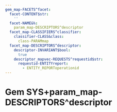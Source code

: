```yaml
---
gem_map-FACETS^facet:
  facet-CONTENT$str:
    ''
  facet-NAME&%:
    param_map-DESCRIPTORS^descriptor
  facet_map-CLASSIFIERS^classifier:
    classifier-CLASS&class:
      class-PARAMmap
  facet_map-DESCRIPTORS^descriptor:
    descriptor-INVARIANT$bool:
      true
    descriptor_mapvec-REQUESTS^requestid$str:
      requestid-ENTITYreport:
        - ENTITY_REPORToperationid
---
```

# Gem SYS+param_map-DESCRIPTORS^descriptor

